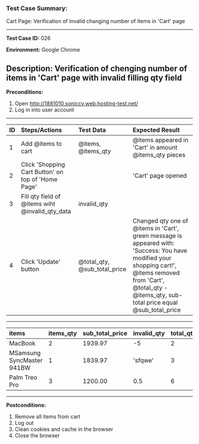 ### Test Case Summary:
Cart Page: Verification of invalid changing number of items in 'Cart' page

---

**Test Case ID:** 026

**Environment:** Google Chrome

**Description:**
Verification of chenging number of items in 'Cart' page with invalid filling qty field
---

**Preconditions:**
1. Open http://1881010.soniccv.web.hosting-test.net/
2. Log in into user account   
---

|      ID       | Steps/Actions |  Test Data  | Expected Result |
| ------------- |:--------------| :---------- | :-------------- |
|       1       |Add @items to cart|@items, @items_qty|@items appeared in 'Cart' in amount @items_qty pieces|
|       2       |Click 'Shopping Cart Button' on top of 'Home Page'| | 'Cart' page opened|
|       3       |Fill qty field of @items wiht @invalid_qty_data | invalid_qty| |
|       4       |Click 'Update' button| @total_qty, @sub_total_price|Changed qty one of @items in 'Cart', green message is appeared with: 'Success: You have modified your shopping cart!', @items removed from 'Cart', @total_qty - @items_qty, sub-total price equal @sub_total_price|
---
|     items     |   items_qty   | sub_total_price | invalid_qty  |   total_qty  |
|:------------- |:--------------| :-------------- | :----------- | :----------- | 
|MacBook        |2              |1939.97          | -5           |  2           |
|MSamsung SyncMaster 941BW|  1  |1839.97          | 'sfqwe'      |  3           |
|Palm Treo Pro  |3              |1200.00          | 0.5          |  6           |
---
**Postconditions:**
1. Remove all items from cart
2. Log out
3. Clean cookies and cache in the browser
4. Close the browser
